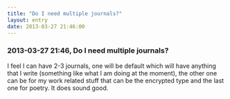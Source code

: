 ```yaml
---
title: "Do I need multiple journals?"
layout: entry
date: 2013-03-27 21:46:00
---
```

### 2013-03-27 21:46, Do I need multiple journals? 

I feel I can have 2-3 journals, one will be default which will have anything that I write (something like what I am doing at the moment), the other one can be for my work related stuff that can be the encrypted type and the last one for poetry. It does sound good. 
